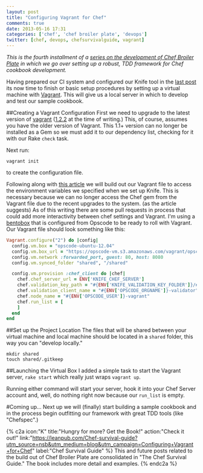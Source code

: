 ```yaml
---
layout: post
title: "Configuring Vagrant for Chef"
comments: true
date: 2013-05-16 17:31
categories: ['chef', 'chef broiler plate', 'devops']
twitter: [chef, devops, chefsurvivalguide, vagrant]
---
```


*This is the fourth installment of a [series on the development of Chef Broiler Plate](http://neverstopbuilding.net/blog/categories/chef-broiler-plate/) in which we go over setting up a robust, TDD framework for Chef cookbook development.*

Having prepared our CI system and configured our Knife tool in the [last post](http://neverstopbuilding.net/chef-travis-and-knife/) its now time to finish or basic setup procedures by setting up a virtual machine with [Vagrant](http://www.vagrantup.com/). This will give us a local server in which to develop and test our sample cookbook.

##Creating a Vagrant Configuration
First we need to upgrade to the latest version of [vagrant](http://downloads.vagrantup.com/) ([1.2.2](http://downloads.vagrantup.com/tags/v1.2.2) at the time of writing.) This, of course, assumes you have the older version of Vagrant. This 1.1+ version can no longer be installed as a Gem so we must add it to our dependency list, checking for it with our Rake `check` task.

Next run:

    vagrant init

to create the configuration file.

Following along with [this article](https://coderwall.com/p/dt1idw) we will build out our Vagrant file to access the environment variables we specified when we set up Knife. This is necessary because we can no longer access the Chef gem from the Vagrant file due to the recent upgrades to the system. (as the article suggests) As of this writing there are some pull requests in process that could add more interactivity between chef settings and Vagrant. I'm using a [bentobox](https://github.com/opscode/bento) that is configured from Opscode to be ready to roll with Vagrant. Our Vagrant file should look something like this:

```ruby
Vagrant.configure("2") do |config|
  config.vm.box = "opscode-ubuntu-12.04"
  config.vm.box_url = "https://opscode-vm.s3.amazonaws.com/vagrant/opscode_ubuntu-12.04_chef-11.2.0.box"
  config.vm.network :forwarded_port, guest: 80, host: 8080
  config.vm.synced_folder "shared", "/shared"

  config.vm.provision :chef_client do |chef|
    chef.chef_server_url = ENV['KNIFE_CHEF_SERVER']
    chef.validation_key_path = "#{ENV['KNIFE_VALIDATION_KEY_FOLDER']}/#{ENV['OPSCODE_ORGNAME']}-validator.pem"
    chef.validation_client_name = "#{ENV['OPSCODE_ORGNAME']}-validator"
    chef.node_name = "#{ENV['OPSCODE_USER']}-vagrant"
    chef.run_list = [
    ]
  end
end
```

##Set up the Project Location
The files that will be shared between your virtual machine and local machine should be located in a `shared` folder, this way you can "develop locally."

    mkdir shared
    touch shared/.gitkeep

##Launching the Virtual Box
I added a simple task to start the Vagrant server, `rake start` which really just wraps `vagrant up`.

Running either command will start your server, hook it into your Chef Server account and, well, do nothing right now because our `run_list` is empty.

#Coming up…
Next up we will (finally) start building a sample cookbook and in the process begin outfitting our framework with great TDD tools (like "Chefspec".)

{% c2a icon:"K" title:"Hungry for more? Get the Book!" action:"Check it out!" link:"https://leanpub.com/Chef-survival-guide?utm_source=nsb&utm_medium=blog&utm_campaign=Configuring+Vagrant+for+Chef" label:"Chef Survival Guide" %}
This and future posts related to the build out of Chef Broiler Plate are  consolidated in "The Chef Survival Guide." The book includes more detail and examples.
{% endc2a %}
